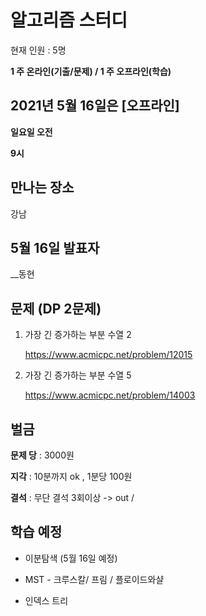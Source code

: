 # 알고리즘 스터디

현재 인원 : 5명 


__1 주 온라인(기출/문제) / 1 주 오프라인(학습)__


## 2021년 5월 16일은 [오프라인]

__일요일 오전__

__9시__



## 만나는 장소

강남


## 5월 16일 발표자

__동현

## 문제 (DP 2문제)

1. 가장 긴 증가하는 부분 수열 2

   https://www.acmicpc.net/problem/12015

2. 가장 긴 증가하는 부분 수열 5

   https://www.acmicpc.net/problem/14003





## 벌금

__문제 당__ : 3000원

__지각__ :  10분까지 ok , 1분당 100원

__결석__ : 무단 결석 3회이상  -> out /


## 학습 예정

- 이분탐색 (5월 16일 예정)

- MST - 크루스칼/ 프림 / 플로이드와샬
- 인덱스 트리
